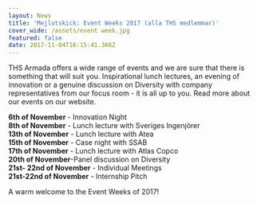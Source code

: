 ```yaml
---
layout: News
title: 'Mejlutskick: Event Weeks 2017 (alla THS medlemmar)'
cover_wide: /assets/event week.jpg
featured: false
date: 2017-11-04T16:15:41.366Z
---
```

THS Armada offers a wide range of events and we are sure that there is something that will suit you. Inspirational lunch lectures, an evening of innovation or a genuine discussion on Diversity with company representatives from our focus room - it is all up to you. Read more about our events on our website. 

**6th of November** - Innovation Night\
**8th of November** - Lunch lecture with Sveriges Ingenjörer\
**13th of November** - Lunch lecture with Atea\
**15th of November** - Case night with SSAB\
**17th of November** - Lunch lecture with Atlas Copco\
**20th of November**-Panel discussion on Diversity\
**21st- 22nd of November** - Individual Meetings\
**21st-22nd of November** - Internship Pitch

A warm welcome to the Event Weeks of 2017!
